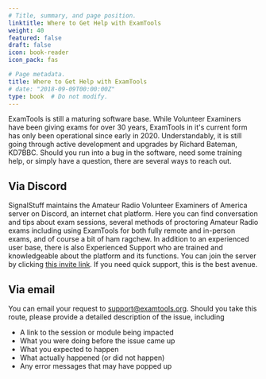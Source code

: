 ```yaml
---
# Title, summary, and page position.
linktitle: Where to Get Help with ExamTools
weight: 40
featured: false
draft: false
icon: book-reader
icon_pack: fas

# Page metadata.
title: Where to Get Help with ExamTools
# date: "2018-09-09T00:00:00Z"
type: book  # Do not modify.
---
```


ExamTools is still a maturing software base.  While Volunteer Examiners have been giving exams for over 30 years, ExamTools in it's current form has only been operational since early in 2020.  Understandably, it is still going through active development and upgrades by Richard Bateman, KD7BBC.  Should you run into a bug in the software, need some training help, or simply have a question, there are several ways to reach out.

## Via Discord
SignalStuff maintains the Amateur Radio Volunteer Examiners of America server on Discord, an internet chat platform.  Here you can find conversation and tips about exam sessions, several methods of proctoring Amateur Radio exams including using ExamTools for both fully remote and in-person exams, and of course a bit of ham ragchew.  In addition to an experienced user base, there is also Experienced Support who are trained and knowledgeable about the platform and its functions.  You can join the server by clicking [this invite link](https://discord.gg/EhrMdWstgJ).  If you need quick support, this is the best avenue.

## Via email
You can email your request to support@examtools.org.  Should you take this route, please provide a detailed description of the issue, including
* A link to the session or module being impacted
* What you were doing before the issue came up
* What you expected to happen
* What actually happened (or did not happen)
* Any error messages that may have popped up

